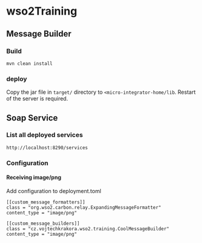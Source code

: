 # wso2Training
## Message Builder
### Build
`mvn clean install`
### deploy
Copy the jar file in `target/` directory to `<micro-integrator-home/lib`. Restart of the server is required.

## Soap Service
### List all deployed services
`http://localhost:8290/services`

### Configuration
#### Receiving image/png
Add configuration to deployment.toml
```
[[custom_message_formatters]]
class = "org.wso2.carbon.relay.ExpandingMessageFormatter"
content_type = "image/png"

[[custom_message_builders]]
class = "cz.vojtechkrakora.wso2.training.CoolMessageBuilder"
content_type = "image/png"
```